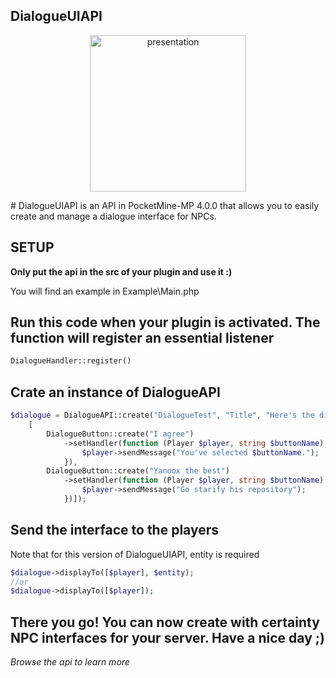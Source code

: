 ## DialogueUIAPI
<p align="center">
  <img src="./presentation.jpg" alt="presentation" height="250" /> <br>
</p>
# DialogueUIAPI is an API in PocketMine-MP 4.0.0 that allows you to easily create and manage a dialogue interface for NPCs.

## SETUP
**Only put the api in the src of your plugin and use it :)**

You will find an example in Example\Main.php

## Run this code when your plugin is activated. The function will register an essential listener
```php
DialogueHandler::register()
```

## Crate an instance of DialogueAPI
```php
$dialogue = DialogueAPI::create("DialogueTest", "Title", "Here's the dialogue",
    [
        DialogueButton::create("I agree")
            ->setHandler(function (Player $player, string $buttonName): void {
                $player->sendMessage("You've selected $buttonName.");
            }), 
        DialogueButton::create("Yanoox the best")
            ->setHandler(function (Player $player, string $buttonName): void {
                $player->sendMessage("Go starify his repository");
            })]);
```

## Send the interface to the players
Note that for this version of DialogueUIAPI, entity is required

```php
$dialogue->displayTo([$player], $entity);
//or
$dialogue->displayTo([$player]);
```

## There you go! You can now create with certainty NPC interfaces for your server. Have a nice day ;)
*Browse the api to learn more*